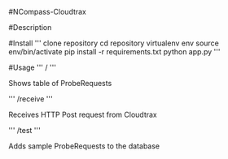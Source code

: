 #NCompass-Cloudtrax

#Description

#Install
'''
clone repository
cd repository
virtualenv env
source env/bin/activate
pip install -r requirements.txt
python app.py
'''

#Usage
'''
/
'''

Shows table of ProbeRequests

'''
/receive
'''

Receives HTTP Post request from Cloudtrax

'''
/test
'''

Adds sample ProbeRequests to the database
